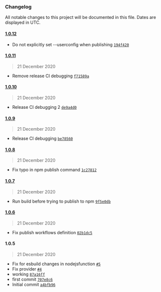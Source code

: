 ### Changelog

All notable changes to this project will be documented in this file. Dates are displayed in UTC.

#### [1.0.12](https://github.com/isotoma/ses-smtp-credentials-cdk/compare/1.0.11...1.0.12)

- Do not explicitly set --userconfig when publishing [`194f420`](https://github.com/isotoma/ses-smtp-credentials-cdk/commit/194f420d1552e79b719e1baaad0a9097d64ada16)

#### [1.0.11](https://github.com/isotoma/ses-smtp-credentials-cdk/compare/1.0.10...1.0.11)

> 21 December 2020

- Remove release CI debugging [`f71589a`](https://github.com/isotoma/ses-smtp-credentials-cdk/commit/f71589adf2b49efcc88c67f09740adbab16b3caf)

#### [1.0.10](https://github.com/isotoma/ses-smtp-credentials-cdk/compare/1.0.9...1.0.10)

> 21 December 2020

- Release CI debugging 2 [`de9a4d0`](https://github.com/isotoma/ses-smtp-credentials-cdk/commit/de9a4d0fd218c87ea24bb9c60bc8212cc3403a2a)

#### [1.0.9](https://github.com/isotoma/ses-smtp-credentials-cdk/compare/1.0.8...1.0.9)

> 21 December 2020

- Release CI debugging [`be78560`](https://github.com/isotoma/ses-smtp-credentials-cdk/commit/be7856067e82c745d34445b13df8001519b07ae6)

#### [1.0.8](https://github.com/isotoma/ses-smtp-credentials-cdk/compare/1.0.7...1.0.8)

> 21 December 2020

- Fix typo in npm publish command [`1c27812`](https://github.com/isotoma/ses-smtp-credentials-cdk/commit/1c278128413748e55b11e9f76677215ffc87c3a6)

#### [1.0.7](https://github.com/isotoma/ses-smtp-credentials-cdk/compare/1.0.6...1.0.7)

> 21 December 2020

- Run build before trying to publish to npm [`9f5e0db`](https://github.com/isotoma/ses-smtp-credentials-cdk/commit/9f5e0dbda68d274efd917b974d23af52704b7e92)

#### [1.0.6](https://github.com/isotoma/ses-smtp-credentials-cdk/compare/1.0.5...1.0.6)

> 21 December 2020

- Fix publish workflows definition [`02b1dc5`](https://github.com/isotoma/ses-smtp-credentials-cdk/commit/02b1dc5464193d3997ababb4eb7a112158db9277)

#### 1.0.5

> 21 December 2020

- Fix for esbuild changes in nodejsfunction [`#5`](https://github.com/isotoma/ses-smtp-credentials-cdk/pull/5)
- Fix provider [`#4`](https://github.com/isotoma/ses-smtp-credentials-cdk/pull/4)
- working [`87a16ff`](https://github.com/isotoma/ses-smtp-credentials-cdk/commit/87a16ff2ce48a0ef3b329ef38baab62852a7ed5b)
- first commit [`707e8c6`](https://github.com/isotoma/ses-smtp-credentials-cdk/commit/707e8c672749f43fb5dc5827632dd48fef8c7941)
- Initial commit [`a4bfb96`](https://github.com/isotoma/ses-smtp-credentials-cdk/commit/a4bfb96ac206b710d668a7bdaa35b0b632b41f5e)
